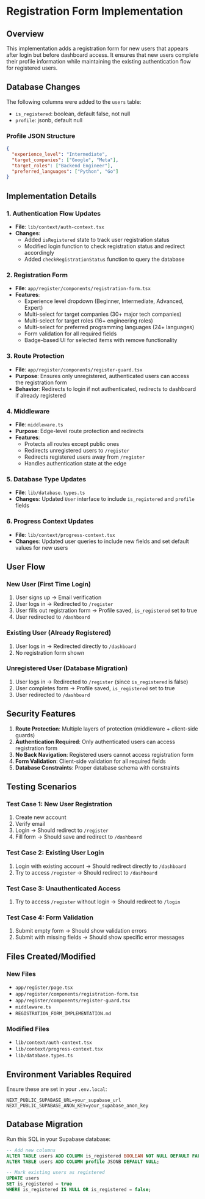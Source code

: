 # Registration Form Implementation

## Overview

This implementation adds a registration form for new users that appears after login but before dashboard access. It ensures that new users complete their profile information while maintaining the existing authentication flow for registered users.

## Database Changes

The following columns were added to the `users` table:

- `is_registered`: boolean, default false, not null
- `profile`: jsonb, default null

### Profile JSON Structure

```json
{
  "experience_level": "Intermediate",
  "target_companies": ["Google", "Meta"],
  "target_roles": ["Backend Engineer"],
  "preferred_languages": ["Python", "Go"]
}
```

## Implementation Details

### 1. Authentication Flow Updates

- **File**: `lib/context/auth-context.tsx`
- **Changes**:
  - Added `isRegistered` state to track user registration status
  - Modified login function to check registration status and redirect accordingly
  - Added `checkRegistrationStatus` function to query the database

### 2. Registration Form

- **File**: `app/register/components/registration-form.tsx`
- **Features**:
  - Experience level dropdown (Beginner, Intermediate, Advanced, Expert)
  - Multi-select for target companies (30+ major tech companies)
  - Multi-select for target roles (16+ engineering roles)
  - Multi-select for preferred programming languages (24+ languages)
  - Form validation for all required fields
  - Badge-based UI for selected items with remove functionality

### 3. Route Protection

- **File**: `app/register/components/register-guard.tsx`
- **Purpose**: Ensures only unregistered, authenticated users can access the registration form
- **Behavior**: Redirects to login if not authenticated, redirects to dashboard if already registered

### 4. Middleware

- **File**: `middleware.ts`
- **Purpose**: Edge-level route protection and redirects
- **Features**:
  - Protects all routes except public ones
  - Redirects unregistered users to `/register`
  - Redirects registered users away from `/register`
  - Handles authentication state at the edge

### 5. Database Type Updates

- **File**: `lib/database.types.ts`
- **Changes**: Updated `User` interface to include `is_registered` and `profile` fields

### 6. Progress Context Updates

- **File**: `lib/context/progress-context.tsx`
- **Changes**: Updated user queries to include new fields and set default values for new users

## User Flow

### New User (First Time Login)

1. User signs up → Email verification
2. User logs in → Redirected to `/register`
3. User fills out registration form → Profile saved, `is_registered` set to true
4. User redirected to `/dashboard`

### Existing User (Already Registered)

1. User logs in → Redirected directly to `/dashboard`
2. No registration form shown

### Unregistered User (Database Migration)

1. User logs in → Redirected to `/register` (since `is_registered` is false)
2. User completes form → Profile saved, `is_registered` set to true
3. User redirected to `/dashboard`

## Security Features

1. **Route Protection**: Multiple layers of protection (middleware + client-side guards)
2. **Authentication Required**: Only authenticated users can access registration form
3. **No Back Navigation**: Registered users cannot access registration form
4. **Form Validation**: Client-side validation for all required fields
5. **Database Constraints**: Proper database schema with constraints

## Testing Scenarios

### Test Case 1: New User Registration

1. Create new account
2. Verify email
3. Login → Should redirect to `/register`
4. Fill form → Should save and redirect to `/dashboard`

### Test Case 2: Existing User Login

1. Login with existing account → Should redirect directly to `/dashboard`
2. Try to access `/register` → Should redirect to `/dashboard`

### Test Case 3: Unauthenticated Access

1. Try to access `/register` without login → Should redirect to `/login`

### Test Case 4: Form Validation

1. Submit empty form → Should show validation errors
2. Submit with missing fields → Should show specific error messages

## Files Created/Modified

### New Files

- `app/register/page.tsx`
- `app/register/components/registration-form.tsx`
- `app/register/components/register-guard.tsx`
- `middleware.ts`
- `REGISTRATION_FORM_IMPLEMENTATION.md`

### Modified Files

- `lib/context/auth-context.tsx`
- `lib/context/progress-context.tsx`
- `lib/database.types.ts`

## Environment Variables Required

Ensure these are set in your `.env.local`:

```
NEXT_PUBLIC_SUPABASE_URL=your_supabase_url
NEXT_PUBLIC_SUPABASE_ANON_KEY=your_supabase_anon_key
```

## Database Migration

Run this SQL in your Supabase database:

```sql
-- Add new columns
ALTER TABLE users ADD COLUMN is_registered BOOLEAN NOT NULL DEFAULT FALSE;
ALTER TABLE users ADD COLUMN profile JSONB DEFAULT NULL;

-- Mark existing users as registered
UPDATE users
SET is_registered = true
WHERE is_registered IS NULL OR is_registered = false;
```
